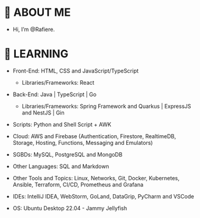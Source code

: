 # 👋 ABOUT ME

-  Hi, I’m @Rafiere.

# 👀 LEARNING

  - Front-End: HTML, CSS and JavaScript/TypeScript
    - Libraries/Frameworks: React

  - Back-End: Java | TypeScript | Go
    - Libraries/Frameworks: Spring Framework and Quarkus | ExpressJS and NestJS | Gin

  - Scripts: Python and Shell Script + AWK

  - Cloud: AWS and Firebase (Authentication, Firestore, RealtimeDB, Storage, Hosting, Functions, Messaging and Emulators)

  - SGBDs: MySQL, PostgreSQL and MongoDB

  - Other Languages: SQL and Markdown

  - Other Tools and Topics: Linux, Networks, Git, Docker, Kubernetes, Ansible, Terraform, CI/CD, Prometheus and Grafana

  - IDEs: IntelliJ IDEA, WebStorm, GoLand, DataGrip, PyCharm and VSCode

  - OS: Ubuntu Desktop 22.04 - Jammy Jellyfish
